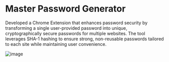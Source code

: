 # Master Password Generator

Developed a Chrome Extension that enhances password security by transforming a single user-provided password
into unique, cryptographically secure passwords for multiple websites. The tool leverages SHA-1 hashing to
ensure strong, non-reusable passwords tailored to each site while maintaining user convenience.


![image](https://github.com/user-attachments/assets/3a3034db-c4dc-4504-b792-3c2505273df5)
